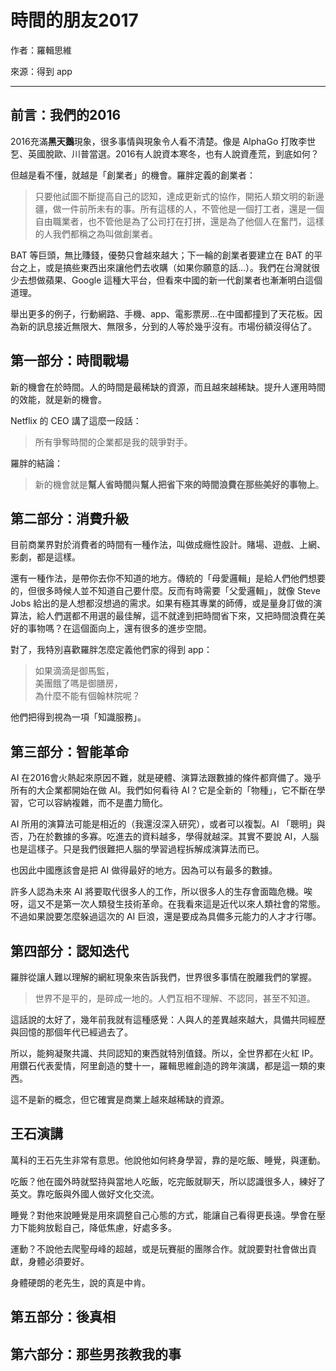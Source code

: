 # 時間的朋友2017

作者：羅輯思維

來源：得到 app

---

## 前言：我們的2016

2016充滿**黑天鵝**現象，很多事情與現象令人看不清楚。像是 AlphaGo 打敗李世乭、英國脫歐、川普當選。2016有人說資本寒冬，也有人說資產荒，到底如何？

但越是看不懂，就越是「創業者」的機會。羅胖定義的創業者：

> 只要他試圖不斷提高自己的認知，達成更新式的協作，開拓人類文明的新邊疆，做一件前所未有的事。所有這樣的人，不管他是一個打工者，還是一個自由職業者，也不管他是為了公司打在打拼，還是為了他個人在奮鬥，這樣的人我們都稱之為叫做創業者。

BAT 等巨頭，無比賺錢，優勢只會越來越大；下一輪的創業者要建立在 BAT 的平台之上，或是搞些東西出來讓他們去收購（如果你願意的話...）。我們在台灣就很少去想做蘋果、Google 這種大平台，但看來中國的新一代創業者也漸漸明白這個道理。

舉出更多的例子，行動網路、手機、app、電影票房...在中國都撞到了天花板。因為新的訊息接近無限大、無限多，分到的人等於幾乎沒有。市場份額沒得佔了。

## 第一部分：時間戰場

新的機會在於時間。人的時間是最稀缺的資源，而且越來越稀缺。提升人運用時間的效能，就是新的機會。

Netflix 的 CEO 講了這麼一段話：

> 所有爭奪時間的企業都是我的競爭對手。

羅胖的結論：

> 新的機會就是**幫人省時間**與**幫人把省下來的時間浪費在那些美好的事物上**。

## 第二部分：消費升級

目前商業界對於消費者的時間有一種作法，叫做成癮性設計。賭場、遊戲、上網、影劇，都是這樣。

還有一種作法，是帶你去你不知道的地方。傳統的「母愛邏輯」是給人們他們想要的，但很多時候人並不知道自己要什麼。反而有時需要「父愛邏輯」，就像 Steve Jobs 給出的是人想都沒想過的需求。如果有極其專業的師傅，或是量身訂做的演算法，給人們選都不用選的最佳解，這不就達到把時間省下來，又把時間浪費在美好的事物嗎？在這個面向上，還有很多的進步空間。

對了，我特別喜歡羅胖怎麼定義他們家的得到 app：

> 如果滴滴是御馬監，  
> 美團餓了嗎是御膳房，  
> 為什麼不能有個翰林院呢？

他們把得到視為一項「知識服務」。

## 第三部分：智能革命

AI 在2016會火熱起來原因不難，就是硬體、演算法跟數據的條件都齊備了。幾乎所有的大企業都開始在做 AI。我們如何看待 AI？它是全新的「物種」，它不斷在學習，它可以容納複雜，而不是盡力簡化。

AI 所用的演算法可能是相近的（我還沒深入研究），或者可以複製。AI 「聰明」與否，乃在於數據的多寡。吃進去的資料越多，學得就越深。其實不要說 AI，人腦也是這樣子。只是我們很難把人腦的學習過程拆解成演算法而已。

也因此中國應該會是把 AI 做得最好的地方。因為可以有最多的數據。

許多人認為未來 AI 將要取代很多人的工作，所以很多人的生存會面臨危機。唉呀，這又不是第一次人類發生技術革命。在我看來這是近代以來人類社會的常態。不過如果說要怎麼躲過這次的 AI 巨浪，還是要成為具備多元能力的人才才行哪。

## 第四部分：認知迭代

羅胖從讓人難以理解的網紅現象來告訴我們，世界很多事情在脫離我們的掌握。

> 世界不是平的，是碎成一地的。人們互相不理解、不認同，甚至不知道。

這話說的太好了，幾年前我就有這種感覺：人與人的差異越來越大，具備共同經歷與回憶的那個年代已經過去了。

所以，能夠凝聚共識、共同認知的東西就特別值錢。所以，全世界都在火紅 IP。用鑽石代表愛情，阿里創造的雙十一，羅輯思維創造的跨年演講，都是這一類的東西。

這不是新的概念，但它確實是商業上越來越稀缺的資源。

## 王石演講

萬科的王石先生非常有意思。他說他如何終身學習，靠的是吃飯、睡覺，與運動。

吃飯？他在國外時就堅持與當地人吃飯，吃完飯就聊天，所以認識很多人，練好了英文。靠吃飯與外國人做好文化交流。

睡覺？對他來說睡覺是用來調整自己心態的方式，能讓自己看得更長遠。學會在壓力下能夠放鬆自己，降低焦慮，好處多多。

運動？不說他去爬聖母峰的超越，或是玩賽艇的團隊合作。就說要對社會做出貢獻，身體必須要好。

身體硬朗的老先生，說的真是中肯。

## 第五部分：後真相

## 第六部分：那些男孩教我的事




